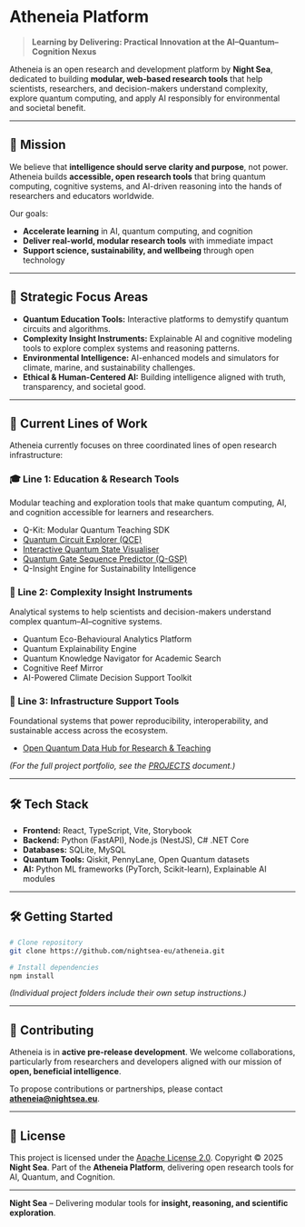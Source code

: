 # Atheneia Platform

> **Learning by Delivering: Practical Innovation at the AI–Quantum–Cognition Nexus**

Atheneia is an open research and development platform by **Night Sea**, dedicated to building **modular, web-based research tools** that help scientists, researchers, and decision-makers understand complexity, explore quantum computing, and apply AI responsibly for environmental and societal benefit.

---

## 🌌 Mission

We believe that **intelligence should serve clarity and purpose**, not power.
Atheneia builds **accessible, open research tools** that bring quantum computing, cognitive systems, and AI-driven reasoning into the hands of researchers and educators worldwide.

Our goals:

* **Accelerate learning** in AI, quantum computing, and cognition
* **Deliver real-world, modular research tools** with immediate impact
* **Support science, sustainability, and wellbeing** through open technology

---

## 🌭 Strategic Focus Areas

* **Quantum Education Tools:** Interactive platforms to demystify quantum circuits and algorithms.
* **Complexity Insight Instruments:** Explainable AI and cognitive modeling tools to explore complex systems and reasoning patterns.
* **Environmental Intelligence:** AI-enhanced models and simulators for climate, marine, and sustainability challenges.
* **Ethical & Human-Centered AI:** Building intelligence aligned with truth, transparency, and societal good.

---

## 🧩 Current Lines of Work
Atheneia currently focuses on three coordinated lines of open research infrastructure:

### 🎓 Line 1: Education & Research Tools 
Modular teaching and exploration tools that make quantum computing, AI, and cognition accessible for learners and researchers.
   * Q-Kit: Modular Quantum Teaching SDK
   * [Quantum Circuit Explorer (QCE)](foundational/qce)
   * [Interactive Quantum State Visualiser](foundational/state-visualiser)
   * [Quantum Gate Sequence Predictor (Q-GSP)](foundational/q-gsp)
   * Q-Insight Engine for Sustainability Intelligence

### 🧠 Line 2: Complexity Insight Instruments 
Analytical systems to help scientists and decision-makers understand complex quantum–AI–cognitive systems.
   * Quantum Eco-Behavioural Analytics Platform
   * Quantum Explainability Engine
   * Quantum Knowledge Navigator for Academic Search
   * Cognitive Reef Mirror
   * AI-Powered Climate Decision Support Toolkit
  
### 🧱 Line 3: Infrastructure Support Tools 
Foundational systems that power reproducibility, interoperability, and sustainable access across the ecosystem.
   * [Open Quantum Data Hub for Research & Teaching](instruments/open-data-hub)

*(For the full project portfolio, see the [PROJECTS](./PROJECTS.md) document.)*

---

## 🛠️ Tech Stack

* **Frontend:** React, TypeScript, Vite, Storybook
* **Backend:** Python (FastAPI), Node.js (NestJS), C# .NET Core
* **Databases:** SQLite, MySQL
* **Quantum Tools:** Qiskit, PennyLane, Open Quantum datasets
* **AI:** Python ML frameworks (PyTorch, Scikit-learn), Explainable AI modules

---

## 🛠️ Getting Started

```bash
# Clone repository
git clone https://github.com/nightsea-eu/atheneia.git

# Install dependencies
npm install

```

*(Individual project folders include their own setup instructions.)*

---

## 🤝 Contributing

Atheneia is in **active pre-release development**.
We welcome collaborations, particularly from researchers and developers aligned with our mission of **open, beneficial intelligence**.

To propose contributions or partnerships, please contact **[atheneia@nightsea.eu](mailto:atheneia@nightsea.eu)**.

---

## 📜 License

This project is licensed under the [Apache License 2.0](./LICENSE).
Copyright © 2025 **Night Sea**.
Part of the **Atheneia Platform**, delivering open research tools for AI, Quantum, and Cognition.

---

**Night Sea** – Delivering modular tools for **insight, reasoning, and scientific exploration**.
